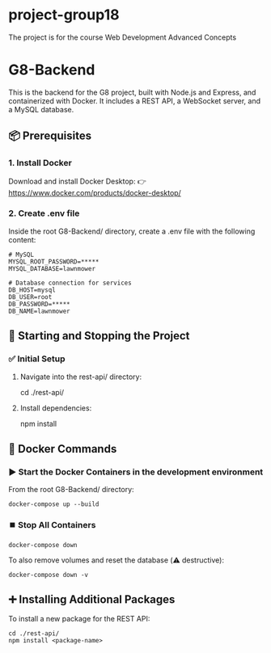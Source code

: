 # project-group18
The project is for the course Web Development Advanced Concepts
# G8-Backend
This is the backend for the G8 project, built with Node.js and Express, and containerized with Docker. It includes a REST API, a WebSocket server, and a MySQL database.

## 📦 Prerequisites

### 1. Install Docker

Download and install Docker Desktop:
👉 https://www.docker.com/products/docker-desktop/

### 2. Create .env file

Inside the root G8-Backend/ directory, create a .env file with the following content:

    # MySQL
    MYSQL_ROOT_PASSWORD=*****
    MYSQL_DATABASE=lawnmower

    # Database connection for services
    DB_HOST=mysql
    DB_USER=root
    DB_PASSWORD=*****
    DB_NAME=lawnmower

## 🚀 Starting and Stopping the Project

### ✅ Initial Setup

1. Navigate into the rest-api/ directory:
    
    cd ./rest-api/

2. Install dependencies:
    
    npm install

## 🐳 Docker Commands

### ▶️ Start the Docker Containers in the development environment

From the root G8-Backend/ directory:

    docker-compose up --build

### ⏹️ Stop All Containers

    docker-compose down

To also remove volumes and reset the database (⚠️ destructive):

    docker-compose down -v

## ➕ Installing Additional Packages

To install a new package for the REST API:

    cd ./rest-api/
    npm install <package-name>

